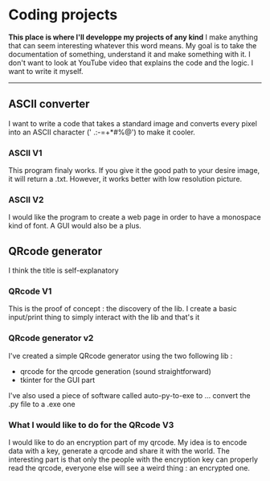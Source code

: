 # Coding projects

__This place is where I'll developpe my projects of any kind__
I make anything that can seem interesting whatever this word means. My goal is to take the documentation of something, understand it and make something with it. I don't want to look at YouTube video that explains the code and the logic. I want to write it myself.

___
## ASCII converter

I want to write a code that takes a standard image and converts every pixel into an ASCII character (' .:-=+*#%@') to make it cooler.

### ASCII V1

This program finaly works. If you give it the good path to your desire image, it will return a .txt. However, it works better with low resolution picture.

### ASCII V2

I would like the program to create a web page in order to have a monospace kind of font. A GUI would also be a plus.

## QRcode generator

I think the title is self-explanatory

### QRcode V1

This is the proof of concept : the discovery of the lib. I create a basic input/print thing to simply interact with the lib and that's it

### QRcode generator v2

I've created a simple QRcode generator using the two following lib :
- qrcode for the qrcode generation (sound straightforward)
- tkinter for the GUI part

I've also used a piece of software called auto-py-to-exe to ... convert the .py file to a .exe one

### What I would like to do for the QRcode V3

I would like to do an encryption part of my qrcode.
My idea is to encode data with a key, generate a qrcode and share it with the world. The interesting part is that only the people with the encryption key can properly read the qrcode, everyone else will see a weird thing : an encrypted one.